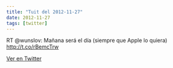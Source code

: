 ```yaml
---
title: "Tuit del 2012-11-27"
date: 2012-11-27
tags: [twitter]
---
```


RT @wunslov: Mañana será el día (siempre que Apple lo quiera) http://t.co/rBemcTrw



[Ver en Twitter](https://twitter.com/i/web/status/273533304349790209)
